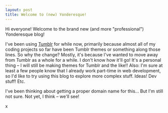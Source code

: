```yaml
---
layout: post
title: Welcome to (new) Yonderesque!
---
```


Hi everyone! Welcome to the brand new  (and more "professional") Yonderesque blog!

I've been using [Tumblr](http://yonderesque.tumblr.com) for while now, primarily because almost all of my coding projects so far have been Tumblr themes or something along those lines. So why the change?
Mostly, it's because I've wanted to move away from Tumblr as a whole for a while. I don't know how it'll go! It's a personal thing – I will still be making themes for Tumblr and the like!! Also: I'm sure at least a few people know that I already work part-time in web development, so I'd like to try using this blog to explore more complex stuff. Ideas! Dev stuff! Etc.

I've been thinking about getting a proper domain name for this... But I'm still not sure. Not yet, I think – we'll see!

x
